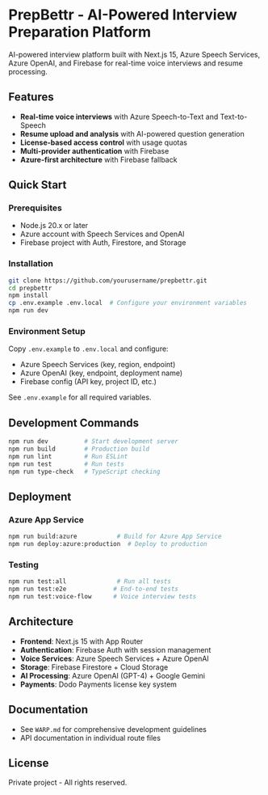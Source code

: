 # PrepBettr - AI-Powered Interview Preparation Platform

AI-powered interview platform built with Next.js 15, Azure Speech Services, Azure OpenAI, and Firebase for real-time voice interviews and resume processing.

## Features
- **Real-time voice interviews** with Azure Speech-to-Text and Text-to-Speech
- **Resume upload and analysis** with AI-powered question generation  
- **License-based access control** with usage quotas
- **Multi-provider authentication** with Firebase
- **Azure-first architecture** with Firebase fallback

## Quick Start

### Prerequisites
- Node.js 20.x or later
- Azure account with Speech Services and OpenAI
- Firebase project with Auth, Firestore, and Storage

### Installation
```bash
git clone https://github.com/yourusername/prepbettr.git
cd prepbettr
npm install
cp .env.example .env.local  # Configure your environment variables
npm run dev
```

### Environment Setup
Copy `.env.example` to `.env.local` and configure:
- Azure Speech Services (key, region, endpoint)
- Azure OpenAI (key, endpoint, deployment name) 
- Firebase config (API key, project ID, etc.)

See `.env.example` for all required variables.

## Development Commands

```bash
npm run dev          # Start development server
npm run build        # Production build
npm run lint         # Run ESLint
npm run test         # Run tests
npm run type-check   # TypeScript checking
```

## Deployment

### Azure App Service
```bash
npm run build:azure           # Build for Azure App Service
npm run deploy:azure:production  # Deploy to production
```

### Testing
```bash
npm run test:all              # Run all tests
npm run test:e2e             # End-to-end tests
npm run test:voice-flow      # Voice interview tests
```

## Architecture

- **Frontend**: Next.js 15 with App Router
- **Authentication**: Firebase Auth with session management
- **Voice Services**: Azure Speech Services + Azure OpenAI
- **Storage**: Firebase Firestore + Cloud Storage
- **AI Processing**: Azure OpenAI (GPT-4) + Google Gemini
- **Payments**: Dodo Payments license key system

## Documentation

- See `WARP.md` for comprehensive development guidelines
- API documentation in individual route files

## License

Private project - All rights reserved.
